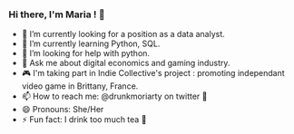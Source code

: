 ### Hi there, I'm Maria ! 👋

- 🔭 I’m currently looking for a position as a data analyst.
- 🌱 I’m currently learning Python, SQL. 
- 🤔 I’m looking for help with python.
- 💬 Ask me about digital economics and gaming industry.
- 🎮 I'm taking part in Indie Collective's project : promoting independant video game in Brittany, France.
- 📫 How to reach me: @drunkmoriarty on twitter 🦉
- 😄 Pronouns: She/Her
- ⚡ Fun fact: I drink too much tea 🍵


<!--
**drunkmoriarty/drunkmoriarty** is a ✨ _special_ ✨ repository because its `README.md` (this file) appears on your GitHub profile.
